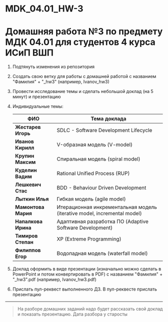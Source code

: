 # MDK_04.01_HW-3

# Домашняя работа №3 по предмету МДК 04.01 для студентов 4 курса ИСиП ВШП


1. Подтянуть изменения из репозитория
1. Создать свою ветку для работы с домашней работой с названием "Фамилия" + "_hw3" (например, Ivanov_hw3)
1. Провести исследование темы и сделать небольшой доклад (на 5 минут) и презентацию
1. Индивидуальные темы:

    | **ФИО**             | **Тема доклада**                                                         |
    |---------------------|--------------------------------------------------------------------------|
    | **Жестарев Игорь**  | SDLC - Software Development Lifecycle                                    |
    | **Иванов Кирилл**   | V-образная модель (V-model)                                              |
    | **Крупин Максим**   | Спиральная модель (spiral model)                                         |
    | **Куделин Вадим**   | Rational Unified Process (RUP)                                           |
    | **Лешкевич Стас**   | BDD - Behaviour Driven Development                                       |
    | **Лыткин Илья**     | Гибкая модель (agile model)                                              |
    | **Мамонтова Мария** | Итерационная инкрементальная модель (iterative model, incremental model) |
    | **Напалкова Ирина** | Адаптивная разработка ПО (Adaptive Software Development)                 |
    | **Тимиров Степан**  | XP (Extreme Programming)                                                 |
    | **Филиппов Егор**   | Водопадная модель (waterfall model)                                      |

1. Доклад оформить в виде презентации (изначально можно сделать в PowerPoint и потом конвертировать в PDF) с названием "Фамилия" + "_hw3".pdf (например, Ivanov_hw3.pdf)
1. Прислать пул-реквест выполненного ДЗ. В пул-реквесте прислать презентацию


***

> На разборе домашних заданий надо будет рассказать свой доклад и показать презентацию. Дата разбора у старосты

